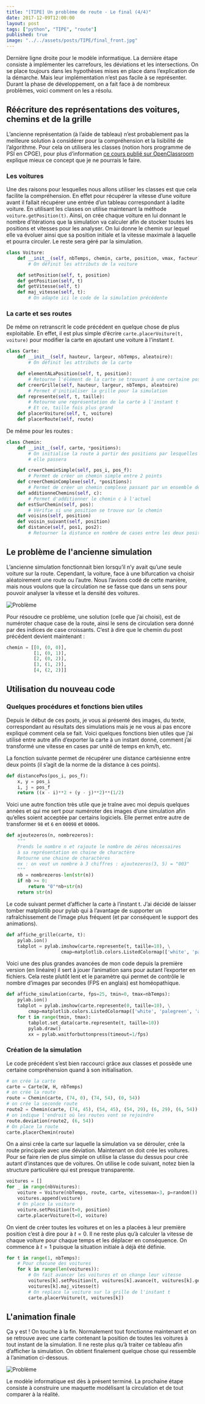 ```yaml
---
title: "[TIPE] Un problème de route - Le final (4/4)"
date: 2017-12-09T12:00:00
layout: post
tags: ["python", "TIPE", "route"]
published: true
image: "../../assets/posts/TIPE/final_front.jpg"
---
```


Dernière ligne droite pour le modèle informatique. La dernière étape consiste à implémenter les carrefours, les déviations et les intersections. On se place toujours dans les hypothèses mises en place dans l’explication de la démarche. Mais leur implémentation n’est pas facile à se représenter. Durant la phase de développement, on a fait face à de nombreux problèmes, voici comment on les a résolu.

## Réécriture des représentations des voitures, chemins et de la grille

L’ancienne représentation (à l’aide de tableau) n’est probablement pas la meilleure solution à considérer pour la compréhension et la lisibilité de l’algorithme. Pour cela on utilisera les classes (notion hors programme de PSI en CPGE), pour plus d’information [ce cours publié sur OpenClassroom](https://openclassrooms.com/courses/apprenez-a-programmer-en-python/premiere-approche-des-classes) explique mieux ce concept que je ne pourrais le faire.

### Les voitures

Une des raisons pour lesquelles nous allons utiliser les classes est que cela facilite la compréhension. En effet pour récupérer la vitesse d’une voiture avant il fallait récupérer une entrée d’un tableau correspondant à ladite voiture. En utilisant les classes on utilise maintenant la méthode `voiture.getPosition(t)`. Ainsi, on crée chaque voiture en lui donnant le nombre d’itérations que la simulation va calculer afin de stocker toutes les positions et vitesses pour les analyser. On lui donne le chemin sur lequel elle va évoluer ainsi que sa position initiale et la vitesse maximale à laquelle et pourra circuler. Le reste sera géré par la simulation.

```python
class Voiture:
    def __init__(self, nbTemps, chemin, carte, position, vmax, facteur):
        # On définit les attributs de la voiture

    def setPosition(self, t, position)
    def getPosition(self, t)
    def getVitesse(self, t)
    def maj_vitesse(self, t):
        # On adapte ici le code de la simulation précédente
```

### La carte et ses routes

De même on retranscrit le code précédent en quelque chose de plus exploitable. En effet, il est plus simple d’écrire `carte.placerVoiture(t, voiture)` pour modifier la carte en ajoutant une voiture à l’instant _t_.

```python
class Carte:
    def __init__(self, hauteur, largeur, nbTemps, aleatoire):
        # On définit les attributs de la carte

    def elementALaPosition(self, t, position):
        # Retourne l'élément de la carte se trouvant à une certaine position
    def creerGrille(self, hauteur, largeur, nbTemps, aleatoire)
        # Permet d'initialiser la grille pour la simulation
    def represente(self, t, taille):
        # Retourne une représentation de la carte à l'instant t
        # Et ce, taille fois plus grand
    def placerVoiture(self, t, voiture)
    def placerRoute(self, route)
```

De même pour les routes :

```python
class Chemin:
    def __init__(self, carte, *positions):
        # On initialise la route à partir des positions par lesquelles
        # elle passera

    def creerCheminSimple(self, pos_i, pos_f):
        # Permet de créer un chemin simple entre 2 points
    def creerCheminComplexe(self, *positions):
        # Permet de créer un chemin complexe passant par un ensemble de positions
    def additionneChemins(self, c):
        # Permet d'additionner le chemin c à l'actuel
    def estSurChemin(self, pos):
        # Vérifie si une position se trouve sur le chemin
    def voisins(self, position)
    def voisin_suivant(self, position)
    def distance(self, pos1, pos2):
        # Retourner la distance en nombre de cases entre les deux positions
```

## Le problème de l'ancienne simulation

L’ancienne simulation fonctionnait bien lorsqu’il n’y avait qu’une seule voiture sur la route. Cependant, la voiture, face à une bifurcation va choisir aléatoirement une route ou l’autre. Nous l’avions codé de cette manière, mais nous voulons que la circulation ne se fasse que dans un sens pour pouvoir analyser la vitesse et la densité des voitures.

![Problème](../../assets/posts/TIPE/probleme.gif)

Pour résoudre ce problème, une solution (celle que j’ai choisi), est de numéroter chaque case de la route, ainsi le sens de circulation sera donné par des indices de case croissants. C’est à dire que le chemin du post précédent devient maintenant :

```python
chemin = [[0, (0, 0)],
          [1, (0, 1)],
          [2, (0, 2)],
          [3, (1, 2)],
          [4, (2, 2)]]
```

## Utilisation du nouveau code

### Quelques procédures et fonctions bien utiles

Depuis le début de ces posts, je vous ai présenté des images, du texte, correspondant au résultats des simulations mais je ne vous ai pas encore expliqué comment cela se fait. Voici quelques fonctions bien utiles que j’ai utilisé entre autre afin d’exporter la carte à un instant donné, comment j’ai transformé une vitesse en cases par unité de temps en km/h, etc.

La fonction suivante permet de récupérer une distance cartésienne entre deux points (il s’agit de la norme de la distance à ces points).

```python
def distancePos(pos_i, pos_f):
    x, y = pos_i
    i, j = pos_f
    return ((x - i)**2 + (y - j)**2)**(1/2)
```

Voici une autre fonction très utile que je traîne avec moi depuis quelques années et qui me sert pour numéroter des images d’une simulation afin qu’elles soient acceptée par certains logiciels. Elle permet entre autre de transformer `98` et `6` en `00098` et `00006`.

```python
def ajoutezeros(n, nombrezeros):
    """
    Prends le nombre n et rajoute le nombre de zéros nécessaires
    à sa représentation en chaine de charactère
    Retourne une chaine de charactères
    ex : on veut un nombre à 3 chiffres : ajoutezeros(3, 5) = "003"
    """
    nb = nombrezeros-len(str(n))
    if nb >= 0:
        return "0"*nb+str(n)
    return str(n)
```

Le code suivant permet d’afficher la carte à l’instant t. J’ai décidé de laisser tomber matplotlib pour pylab qui à l’avantage de supporter un rafraîchissement de l’image plus fréquent (et par conséquent le support des animations).

```python
def affiche_grille(carte, t):
    pylab.ion()
    tabplot = pylab.imshow(carte.represente(t, taille=10), \
                    cmap=matplotlib.colors.ListedColormap(['white', 'palegreen', 'antiquewhite']))
```

Voici une des plus grandes avancées de mon code depuis la première version (en linéaire) il sert à jouer l’animation sans pour autant l’exporter en fichiers. Cela reste plutôt lent et le paramètre qui permet de contrôle le nombre d’images par secondes (FPS en anglais) est homéopathique.

```python
def affiche_simulation(carte, fps=25, tmin=0, tmax=nbTemps):
    pylab.ion()
    tabplot = pylab.imshow(carte.represente(0, taille=10), \
        cmap=matplotlib.colors.ListedColormap(['white', 'palegreen', 'antiquewhite']))
    for t in range(tmin, tmax):
        tabplot.set_data(carte.represente(t, taille=10))
        pylab.draw()
        xx = pylab.waitforbuttonpress(timeout=1/fps)
```

### Création de la simulation

Le code précédent s’est bien raccourci grâce aux classes et possède une certaine compréhension quand à son initialisation.

```python
# on crée la carte
carte = Carte(W, H, nbTemps)
# on crée la route
route = Chemin(carte, (74, 0), (74, 54), (0, 54))
# on crée la seconde route
route2 = Chemin(carte, (74, 45), (54, 45), (54, 29), (6, 29), (6, 54))
# on indique l'endroit où les routes vont se rejoindre
route.deviation(route2, (6, 54))
# On place la route
carte.placerChemin(route)
```

On a ainsi crée la carte sur laquelle la simulation va se dérouler, crée la route principale avec une déviation. Maintenant on doit crée les voitures. Pour se faire rien de plus simple on utilise la classe du dessus pour crée autant d’instances que de voitures. On utilise le code suivant, notez bien la structure particulière qui est presque transparente.

```python
voitures = []
for _ in range(nbVoitures):
    voiture = Voiture(nbTemps, route, carte, vitessemax=3, p=random())
    voitures.append(voiture)
    # On place la voiture
    voiture.setPosition(t=0, position)
    carte.placerVoiture(t=0, voiture)
```

On vient de créer toutes les voitures et on les a placées à leur première position c’est à dire pour à $t=0$. Il ne reste plus qu’à calculer la vitesse de chaque voiture pour chaque temps et les déplacer en conséquence. On commence à $t=1$ puisque la situation initiale à déjà été définie.

```python
for t in range(1, nbTemps):
    # Pour chacune des voitures
    for k in range(len(voitures)):
        # On fait avancer les voitures et on change leur vitesse
        voitures[k].setPosition(t, voitures[k].avance(t, voitures[k].getPosition(t-1), voitures[k].vitesse[t-1])[0])
        voitures[k].maj_vitesse(t)
        # On replace la voiture sur la grille de l'instant t
        carte.placerVoiture(t, voitures[k])
```

## L'animation finale

Ça y est ! On touche à la fin. Normalement tout fonctionne maintenant et on se retrouve avec une carte contenant la position de toutes les voitures à tout instant de la simulation. Il ne reste plus qu’à traiter ce tableau afin d’afficher la simulation. On obtient finalement quelque chose qui ressemble à l’animation ci-dessous.

![Problème](../../assets/posts/TIPE/anim_finale.gif)

Le modèle informatique est dès à présent terminé. La prochaine étape consiste à construire une maquette modélisant la circulation et de tout comparer à la réalité.
